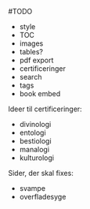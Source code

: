 #TODO

- style
- TOC
- images
- tables?
- pdf export
- certificeringer
- search
- tags
- book embed

Ideer til certificeringer:

- divinologi
- entologi
- bestiologi
- manalogi
- kulturologi

Sider, der skal fixes:

- svampe
- overfladesyge
